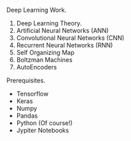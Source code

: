 Deep Learning Work. 

1. Deep Learning Theory. 
2. Artificial Neural Networks (ANN)
3. Convolutional Neural Networks (CNN)
4. Recurrent Neural Networks (RNN)
5. Self Organizing Map
6. Boltzman Machines
7. AutoEncoders


Prerequisites. 
- Tensorflow
- Keras
- Numpy 
- Pandas
- Python (Of course!)
- Jypiter Notebooks
